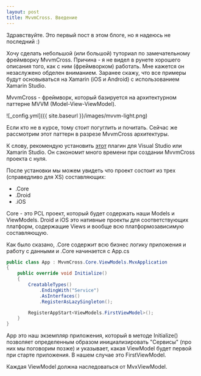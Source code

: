 ```yaml
---
layout: post
title: MvvmCross. Введение
---
```


Здравствуйте. Это первый пост в этом блоге, но я надеюсь не последний :)

Хочу сделать небольшой (или большой) туториал по замечательному фреймворку MvvmCross. Причина - я не видел в рунете хорошего описания того, как с ним (фреймворком) работать. Мне кажется он незаслужено обделен вниманием.
Заранее скажу, что все примеры будут основываться на Xamarin (iOS и Android) с использованием Xamarin Studio.

MvvmCross - фреймворк, который базируется на архитектурном паттерне MVVM (Model-View-ViewModel).

![_config.yml]({{ site.baseurl }}/images/mvvm-light.png)

Если кто не в курсе, тому стоит погуглить и почитать. Сейчас же рассмотрим этот паттерн в разрезе MvvmCross архитектуры.

К слову, рекомендую установить [этот](http://addins.monodevelop.com/Project/Index/227) плагин для Visual Studio или Xamarin Studio. Он сэкономит много времени при создании MvvmCross проекта с нуля.

После установки мы можем увидеть что проект состоит из трех (справедливо для XS) составляющих:
* .Core
* .Droid
* .iOS


Core - это PCL проект, который будет содержать наши Models и ViewModels. Droid и iOS это нативные проекты для соответствующих платформ, содержащие Views и вообще всю платформозависимую составляющую.

Как было сказано, .Соre содержит всю бизнес логику приложения и работу с данными и .Core начинается с App.cs

```csharp
public class App : MvvmCross.Core.ViewModels.MvxApplication
{
	public override void Initialize()
	{
		CreatableTypes()
			.EndingWith("Service")
			.AsInterfaces()
			.RegisterAsLazySingleton();

		RegisterAppStart<ViewModels.FirstViewModel>();
	}
}
``` 

App это наш экземпляр приложения, который в методе Initialize() позволяет определенным образом инициализировать "Сервисы" (про них мы поговорим позже) и указывает, какая ViewModel будет первой при старте приложения. В нашем случае это FirstViewModel.

Каждая ViewModel должна наследоваться от MvxViewModel.
